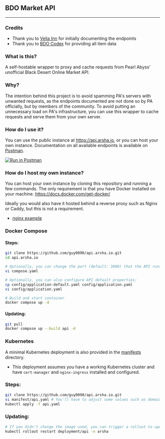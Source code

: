 ## BDO Market API 

---

### Credits

- Thank you to [Velia Inn](https://developers.veliainn.com) for initially documenting the endpoints
- Thank you to [BDO Codex](https://bdocodex.com) for providing all item data

### What is this?

A self-hostable wrapper to proxy and cache requests from Pearl Abyss' unofficial Black Desert Online Market API.

### Why?

The intention behind this project is to avoid spamming PA's servers with unwanted requests, as the endpoints documented are not done so by PA officially, but by members of the community.
To avoid putting an unnecessary load on PA's infrastructure, you can use this wrapper to cache requests and serve them from your own server.

### How do I use it?

You can use the public instance at https://api.arsha.io, or you can host your own instance. Documentation on all available
endpoints is available on [Postman](https://documenter.getpostman.com/view/4028519/2s9Y5YRhp4#674b362e-2a27-4961-ac07-dfb925aee842).

[![Run in Postman](https://run.pstmn.io/button.svg)](https://app.getpostman.com/run-collection/4028519-0539c251-5838-4d15-94cd-565aa8293137?action=collection%2Ffork&source=rip_markdown&collection-url=entityId%3D4028519-0539c251-5838-4d15-94cd-565aa8293137%26entityType%3Dcollection%26workspaceId%3D69d535c0-8852-452e-81a7-f8c8584e19f0#?env%5BCONSOLE_NA%5D=W3sia2V5IjoicmVnaW9uIiwidmFsdWUiOiJjb25zb2xlX25hIiwiZW5hYmxlZCI6dHJ1ZX1d)

### How do I host my own instance?

You can host your own instance by cloning this repository and running a few commands. The only requirement is
that you have Docker installed on your machine. https://docs.docker.com/get-docker/

Ideally you would also have it hosted behind a reverse proxy such as Nginx or Caddy, but this is not a requirement. 
- [nginx example](nginx/api.example.com)

### Docker Compose

#### Steps:
```bash
git clone https://github.com/guy0090/api.arsha.io.git
cd api.arsha.io

# Optionally, you can change the port (default: 3000) that the API runs on by editing the exposed port in compose.yaml
vi compose.yaml

# Optionally, you can also configure API default properties:
cp config/application-default.yaml config/application.yaml
vi config/application.yaml

# Build and start container
docker compose up -d
```

#### Updating:
```bash
git pull
docker compose up --build api -d
```

### Kubernetes
A minimal Kubernetes deployment is also provided in the [manifests](manifests) directory. 
- This deployment assumes you have a working Kubernetes cluster and have `cert-manager` and `nginx-ingress` installed and configured.

### Steps:
```bash
git clone https://github.com/guy0090/api.arsha.io.git
vi manifest/api.yaml # You'll have to adjust some values such as domain, ingress class, etc.
kubectl apply -f api.yaml
```

### Updating:
```bash
# If you didn't change the image used, you can trigger a rollout to update the deployment to the newest tag
kubectl rollout restart deployment/api -n arsha
```


